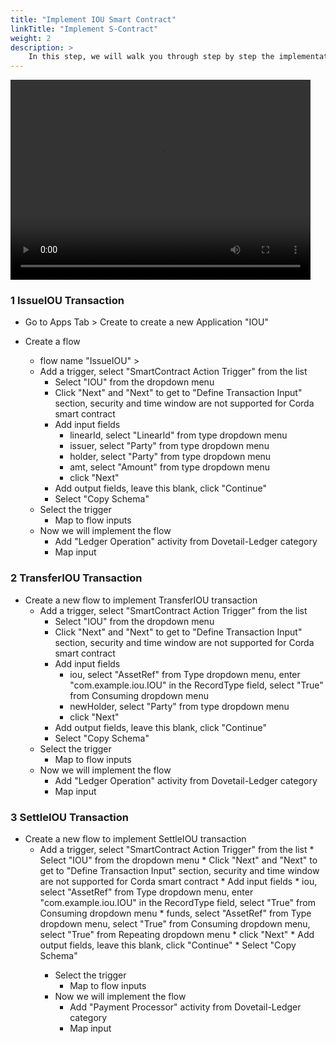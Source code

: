 ```yaml
---
title: "Implement IOU Smart Contract"
linkTitle: "Implement S-Contract"
weight: 2
description: >
    In this step, we will walk you through step by step the implementation of IOU smart contract transactions: IssueIOU, TransferIOU and SettleIOU.
---
```


<p><video width="480" height="320" controls="controls">
    <source src="/dovetail/videos/iou_smart_contract_impl.mp4" type="video/mp4">
</video></p>

### 1 IssueIOU Transaction

* Go to Apps Tab > Create to create a new Application "IOU"

* Create a flow 
    * flow name "IssueIOU" >
    * Add a trigger, select "SmartContract Action Trigger" from the list
        * Select "IOU" from the dropdown menu
        * Click "Next" and "Next" to get to "Define Transaction Input" section, security and time window are not supported for Corda smart contract
        * Add input fields
            * linearId, select "LinearId" from type dropdown menu
            * issuer, select "Party" from type dropdown menu
            * holder, select "Party" from type dropdown menu
            * amt, select "Amount<Currency>" from type dropdown menu
            * click "Next"
        * Add output fields, leave this blank, click "Continue"
        * Select "Copy Schema"
    * Select the trigger
        * Map to flow inputs
    * Now we will implement the flow
        * Add "Ledger Operation" activity from Dovetail-Ledger category
        * Map input
 

### 2 TransferIOU Transaction

* Create a new flow to implement TransferIOU transaction
    * Add a trigger, select "SmartContract Action Trigger" from the list
        * Select "IOU" from the dropdown menu
        * Click "Next" and "Next" to get to "Define Transaction Input" section, security and time window are not supported for Corda smart contract
        * Add input fields
            * iou, select "AssetRef" from Type dropdown menu, enter "com.example.iou.IOU" in the RecordType field, select "True" from Consuming dropdown menu
            * newHolder, select "Party" from type dropdown menu
            * click "Next"
        * Add output fields, leave this blank, click "Continue"
        * Select "Copy Schema"
    * Select the trigger
        * Map to flow inputs
    * Now we will implement the flow
        * Add "Ledger Operation" activity from Dovetail-Ledger category
        * Map input


### 3 SettleIOU Transaction

* Create a new flow to implement SettleIOU transaction
    * Add a trigger, select "SmartContract Action Trigger" from the list
            * Select "IOU" from the dropdown menu
            * Click "Next" and "Next" to get to "Define Transaction Input" section, security and time window are not supported for Corda smart contract
            * Add input fields
                * iou, select "AssetRef" from Type dropdown menu, enter "com.example.iou.IOU" in the RecordType field, select "True" from Consuming dropdown menu
                * funds, select "AssetRef<Cash>" from Type dropdown menu, select "True" from Consuming dropdown menu, select "True" from Repeating dropdown menu
                * click "Next"
            * Add output fields, leave this blank, click "Continue"
            * Select "Copy Schema"
        * Select the trigger
            * Map to flow inputs
        * Now we will implement the flow
            * Add "Payment Processor" activity from Dovetail-Ledger category
            * Map input
